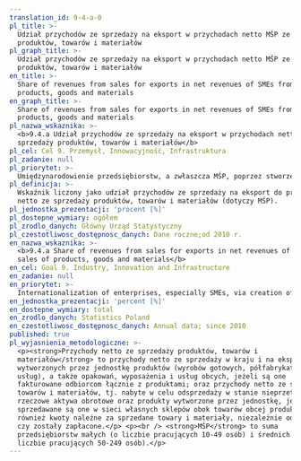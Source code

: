 ```yaml
---
translation_id: 9-4-a-0
pl_title: >-
  Udział przychodów ze sprzedaży na eksport w przychodach netto MŚP ze sprzedaży
  produktów, towarów i materiałów
pl_graph_title: >-
  Udział przychodów ze sprzedaży na eksport w przychodach netto MŚP ze sprzedaży
  produktów, towarów i materiałów
en_title: >-
  Share of revenues from sales for exports in net revenues of SMEs from sales of
  products, goods and materials
en_graph_title: >-
  Share of revenues from sales for exports in net revenues of SMEs from sales of
  products, goods and materials
pl_nazwa_wskaznika: >-
  <b>9.4.a Udział przychodów ze sprzedaży na eksport w przychodach netto MŚP ze
  sprzedaży produktów, towarów i materiałów</b>
pl_cel: Cel 9. Przemysł, Innowacyjność, Infrastruktura
pl_zadanie: null
pl_priorytet: >-
  Umiędzynarodowienie przedsiębiorstw, a zwłaszcza MŚP, poprzez stworzenie instrumentów wsparcia dla polskich eksporterów i inwestorów
pl_definicja: >-
  Wskaźnik liczony jako udział przychodów ze sprzedaży na eksport do przychodów
  netto ze sprzedaży produktów, towarów i materiałów (dotyczy MŚP).
pl_jednostka_prezentacji: 'procent [%]'
pl_dostepne_wymiary: ogółem
pl_zrodlo_danych: Główny Urząd Statystyczny
pl_czestotliwosc_dostępnosc_danych: Dane roczne;od 2010 r.
en_nazwa_wskaznika: >-
  <b>9.4.a Share of revenues from sales for exports in net revenues of SMEs from
  sales of products, goods and materials</b>
en_cel: Goal 9. Industry, Innovation and Infrastructure
en_zadanie: null
en_priorytet: >-
  Internationalization of enterprises, especially SMEs, via creation of instruments of support for Polish exporters and investors
en_jednostka_prezentacji: 'percent [%]'
en_dostepne_wymiary: total
en_zrodlo_danych: Statistics Poland
en_czestotliwosc_dostępnosc_danych: Annual data; since 2010
published: true
pl_wyjasnienia_metodologiczne: >-
  <p><strong>Przychody netto ze sprzedaży produktów, towarów i
  materiałów</strong> to przychody netto ze sprzedaży w kraju i na eksport
  wytworzonych przez jednostkę produktów (wyrobów gotowych, półfabrykatów oraz
  usług), a także opakowań, wyposażenia i usług obcych, jeżeli są one
  fakturowane odbiorcom łącznie z produktami; oraz przychody netto ze sprzedaży
  towarów i materiałów, tj. nabyte w celu odsprzedaży w stanie nieprzetworzonym
  rzeczowe aktywa obrotowe oraz produkty wytworzone przez jednostkę, jeśli
  sprzedawane są one w sieci własnych sklepów obok towarów obcej produkcji, jak
  również kwoty należne za sprzedane towary i materiały, niezależnie od tego,
  czy zostały zapłacone.</p> <p><br /> <strong>MŚP</strong> to suma
  przedsiębiorstw małych (o liczbie pracujących 10-49 osób) i średnich (o
  liczbie pracujących 50-249 osób).</p>
---
```

